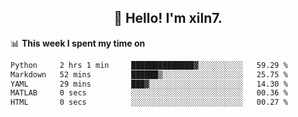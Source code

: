 <h2 align="center">👋 Hello! I'm xiln7.</h2>

📊 **This week I spent my time on**
<!--START_SECTION:waka-->

```txt
Python     2 hrs 1 min     ██████████████▓░░░░░░░░░░   59.29 %
Markdown   52 mins         ██████▒░░░░░░░░░░░░░░░░░░   25.75 %
YAML       29 mins         ███▓░░░░░░░░░░░░░░░░░░░░░   14.30 %
MATLAB     0 secs          ░░░░░░░░░░░░░░░░░░░░░░░░░   00.36 %
HTML       0 secs          ░░░░░░░░░░░░░░░░░░░░░░░░░   00.27 %
```

<!--END_SECTION:waka-->


